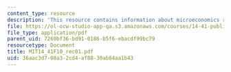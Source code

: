 ```yaml
---
content_type: resource
description: 'This resource contains information about microeconomics review. '
file: https://ol-ocw-studio-app-qa.s3.amazonaws.com/courses/14-41-public-finance-and-public-policy-fall-2010/36aac3d708a32cd4af8830ab84aa1b43_MIT14_41F10_rec01.pdf
file_type: application/pdf
parent_uid: 7260bf36-bd91-0186-b5f6-ebacdf99bc79
resourcetype: Document
title: MIT14_41F10_rec01.pdf
uid: 36aac3d7-08a3-2cd4-af88-30ab84aa1b43
---
```

